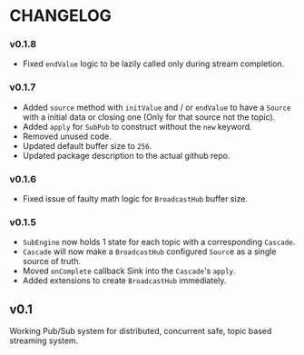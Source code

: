 # CHANGELOG

### v0.1.8

- Fixed `endValue` logic to be lazily called only during stream completion.

### v0.1.7

- Added `source` method with `initValue` and / or `endValue` to have a `Source` with a initial data or closing one (Only
  for that source not the topic).
- Added `apply` for `SubPub` to construct without the `new` keyword.
- Removed unused code.
- Updated default buffer size to `256`.
- Updated package description to the actual github repo.

### v0.1.6

- Fixed issue of faulty math logic for `BroadcastHub` buffer size.

### v0.1.5

- `SubEngine` now holds 1 state for each topic with a corresponding `Cascade`.
- `Cascade` will now make a `BroadcastHub` configured `Sourc`e as a single source of truth.
- Moved `onComplete` callback Sink into the `Cascade`'s `apply`.
- Added extensions to create `BroadcastHub` immediately.

## v0.1

Working Pub/Sub system for distributed, concurrent safe, topic based streaming system. 

